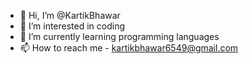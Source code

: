 - 👋 Hi, I’m @KartikBhawar
- 👀 I’m interested in coding
- 🌱 I’m currently learning programming languages
- 📫 How to reach me - kartikbhawar6549@gmail.com

<!---
studentKartik/studentKartik is a ✨ special ✨ repository because its `README.md` (this file) appears on your GitHub profile.
You can click the Preview link to take a look at your changes.
--->
